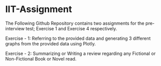 # IIT-Assignment
The Following Github Repository contains two assignments for the pre-interview test; Exercise 1 and Exercise 4 respectively. 

Exercise - 1: Referring to the provided data and generating 3 different graphs from the provided data using Plotly. 

Exercise - 2: Summarizing or Writing a review regarding any Fictional or Non-Fictional Book or Novel read.
